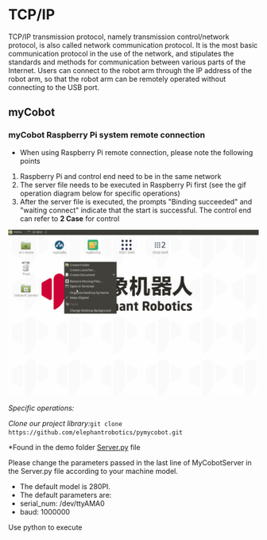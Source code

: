 # TCP/IP

TCP/IP transmission protocol, namely transmission control/network protocol, is also called network communication protocol. It is the most basic communication protocol in the use of the network, and stipulates the standards and methods for communication between various parts of the Internet. Users can connect to the robot arm through the IP address of the robot arm, so that the robot arm can be remotely operated without connecting to the USB port.

## myCobot

### myCobot Raspberry Pi system remote connection

- When using Raspberry Pi remote connection, please note the following points
1. Raspberry Pi and control end need to be in the same network
2. The server file needs to be executed in Raspberry Pi first (see the gif operation diagram below for specific operations)
3. After the server file is executed, the prompts "Binding succeeded" and "waiting connect" indicate that the start is successful. The control end can refer to **2 Case** for control

![Server](../../../resource\3-FunctionsAndApplications\6.developmentGuide\python\TCPorIP/Server.gif)

*Specific operations:*

*Clone our project library:*`git clone https://github.com/elephantrobotics/pymycobot.git`

*Found in the demo folder [Server.py](https://github.com/elephantrobotics/pymycobot/blob/main/demo/Server.py) file

Please change the parameters passed in the last line of MyCobotServer in the Server.py file according to your machine model.

- The default model is 280PI.
- The default parameters are:
- serial_num: /dev/ttyAMA0
- baud: 1000000

Use python to execute